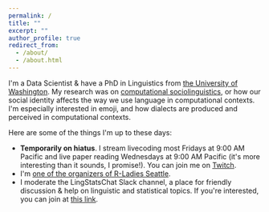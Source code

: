 ```yaml
---
permalink: /
title: ""
excerpt: ""
author_profile: true
redirect_from: 
  - /about/
  - /about.html
---
```


I'm a Data Scientist & have a PhD in Linguistics from [the University of Washington](https://linguistics.washington.edu/). My research was on [computational sociolinguistics](https://makingnoiseandhearingthings.com/2017/06/13/what-is-computational-sociolinguistics-and-whos-doing-it/), or how our social identity affects the way we use language in computational contexts. I'm especially interested in emoji, and how dialects are produced and perceived in computational contexts.

Here are some of the things I'm up to these days:
* **Temporarily on hiatus**. I stream livecoding most Fridays at 9:00 AM Pacific and live paper reading Wednesdays at 9:00 AM Pacific (it's more interesting than it sounds, I promise!). You can join me on [Twitch](https://www.twitch.tv/rctatman). 
* I'm [one of the organizers of R-Ladies Seattle](https://www.meetup.com/rladies-seattle/).
* I moderate the LingStatsChat Slack channel, a place for friendly discussion & help on linguistic and statistical topics. If you're interested, you can join at [this link](https://lingstatschat-autoinvite.herokuapp.com/).

